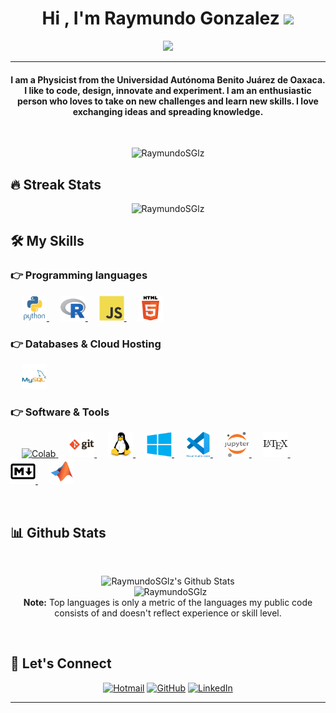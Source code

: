 <h1 align="center">Hi , I'm Raymundo Gonzalez <img src="https://media.giphy.com/media/hvRJCLFzcasrR4ia7z/giphy.gif" width="35"></h1>
<p align="center">
  <a href="https://github.com/DenverCoder1/readme-typing-svg"><img src="https://readme-typing-svg.herokuapp.com?lines=Physicist;Data+Scientist&center=true&width=500&height=50"></a>
</p>
<hr/>
<h4 align="center">I am a Physicist from the Universidad Autónoma Benito Juárez de Oaxaca. I like to code, design, innovate and experiment. I am an enthusiastic person who loves to take on new challenges and learn new skills. I love exchanging ideas and spreading knowledge.</h4>
<br>
<p align="center"> <img src="https://komarev.com/ghpvc/?username=RaymundoSGlz&label=Profile%20views&color=0e75b6&style=plastic" alt="RaymundoSGlz" /> </p>

## 🔥 Streak Stats
<p align="center"><img src="https://github-readme-streak-stats.herokuapp.com/?user=RaymundoSGlz&theme=algolia" alt="RaymundoSGlz"  /></p>


## 🛠️ My Skills

### 👉 Programming languages

<p align="left"> 
  &emsp;
   <a href="https://www.python.org">
    <img alt="Python" src="https://github.com/devicons/devicon/blob/master/icons/python/python-original-wordmark.svg" width="40" height="40">
  </a>
  &emsp;
   <a href="https://www.r-project.org/">
    <img alt="R" src="https://github.com/devicons/devicon/blob/master/icons/r/r-original.svg" width="40" height="40">
  </a>
  &emsp;
  <a href="https://developer.mozilla.org/en-US/docs/Web/JavaScript"> 
     <img alt="JavaScript" src="https://github.com/devicons/devicon/blob/master/icons/javascript/javascript-original.svg" width="40" height="40">
   </a>
  &emsp;
  <a href="https://www.w3.org/html/"> 
   <img alt="HTML" src="https://github.com/devicons/devicon/blob/master/icons/html5/html5-original-wordmark.svg" width="40" height="40">
  </a> 
</p>

### 👉 Databases & Cloud Hosting
<p align="left">
  &emsp;
    <a href="https://www.mysql.com/">
     <img alt="MySQL" src="https://github.com/devicons/devicon/blob/master/icons/mysql/mysql-original-wordmark.svg" width="40" height="40">
    </a>
 </p>

 ### 👉 Software & Tools
 
<p>
  &emsp;
  <a href="https://colab.research.google.com/">
    <img alt="Colab" src="https://leaherb.com/wp-content/uploads/colab_favicon_256px.png" width="40" height="40">
	</a>
  &emsp;
  <a href="https://git-scm.com/">
    <img alt="Git" src="https://github.com/devicons/devicon/blob/master/icons/git/git-original-wordmark.svg" width="40" height="40">
  </a>
  &emsp;
  <a href="https://www.linux.org/">
    <img alt="Linux" src="https://github.com/devicons/devicon/blob/master/icons/linux/linux-original.svg" width="40" height="40">
  </a>
  &emsp;
  <a href="https://www.microsoft.com/es-mx/windows">
    <img alt="Windows" src="https://github.com/devicons/devicon/blob/master/icons/windows8/windows8-original.svg" width="40" height="40">
  </a>
  &emsp;
  <a href="https://code.visualstudio.com/">
    <img alt="Visual Studio Code" src="https://github.com/devicons/devicon/blob/master/icons/vscode/vscode-original-wordmark.svg" width="40" height="40">
  </a>
  &emsp;
  <a href="https://jupyter.org/">
    <img alt="Jupyter" src="https://github.com/devicons/devicon/blob/master/icons/jupyter/jupyter-original-wordmark.svg" width="40" height="40">
  </a>
  &emsp;
  <a href="https://www.latex-project.org/">
    <img alt="Latex" src="https://github.com/devicons/devicon/blob/master/icons/latex/latex-original.svg" width="40" height="40">
  </a>
  &emsp;
  <a href="https://rmarkdown.rstudio.com/">
    <img alt="Markdown" src="https://github.com/devicons/devicon/blob/master/icons/markdown/markdown-original.svg" width="40" height="40">
  </a>
  &emsp;
  <a href="https://matlab.mathworks.com/">
    <img alt="Matlab" src="https://github.com/devicons/devicon/blob/master/icons/matlab/matlab-original.svg" width="40" height="40">
  </a>

</p>

<br/>

## 📊 Github Stats

  <br/>
  <p align="center">
    <img alt="RaymundoSGlz's Github Stats" src="https://github-readme-stats.vercel.app/api?username=RaymundoSGlz&show_icons=true&count_private=true&theme=algolia" height="192px"/>
<br/>
  &nbsp;
	  <img src="https://github-readme-stats.vercel.app/api/top-langs?username=RaymundoSGlz&show_icons=true&locale=en&layout=compact&theme=algolia" alt="RaymundoSGlz" height="192px"/>
  <br/>
  <b>Note:</b> Top languages is only a metric of the languages my public code consists of and doesn't reflect experience or skill level.
  </p>


<br/>

## 🙋 Let's Connect
<p align="center">
  <a href="mailto:R.S_Gonzalez@hotmail.com"><img src="https://img.icons8.com/bubbles/50/000000/gmail.png" alt="Hotmail"/></a>
	<a href="https://github.com/RaymundoSGlz"><img src="https://img.icons8.com/bubbles/50/000000/github.png" alt="GitHub"/></a>
	<a href="https://www.linkedin.com/in/raymundoglz/"><img src="https://img.icons8.com/bubbles/50/000000/linkedin.png" alt="LinkedIn"/></a>
	
</p>

<hr/>
